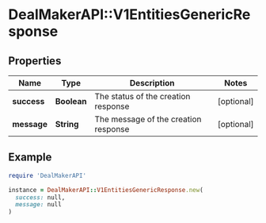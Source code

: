 # DealMakerAPI::V1EntitiesGenericResponse

## Properties

| Name | Type | Description | Notes |
| ---- | ---- | ----------- | ----- |
| **success** | **Boolean** | The status of the creation response | [optional] |
| **message** | **String** | The message of the creation response | [optional] |

## Example

```ruby
require 'DealMakerAPI'

instance = DealMakerAPI::V1EntitiesGenericResponse.new(
  success: null,
  message: null
)
```

